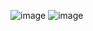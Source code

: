 ![image](https://user-images.githubusercontent.com/69719886/192318162-9d4441c7-4816-43d7-a9d4-3499ad8ac86e.png)
![image](https://user-images.githubusercontent.com/69719886/192318329-67622e16-437c-4c53-9cde-a6125a6bc1a2.png)
